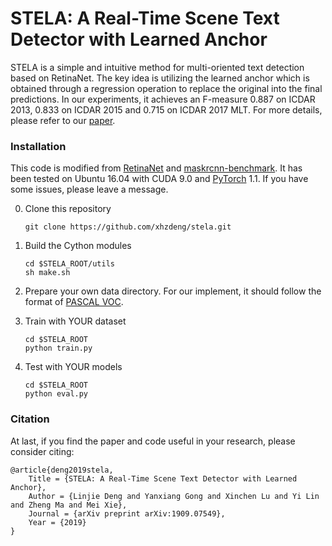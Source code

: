 # STELA: A Real-Time Scene Text Detector with Learned Anchor


STELA is a simple and intuitive method for multi-oriented text detection based on RetinaNet. The key idea is utilizing the learned anchor which is obtained through a regression operation to replace the original into the final predictions. In our experiments, it achieves an F-measure 0.887 on ICDAR 2013, 0.833 on ICDAR 2015 and 0.715 on ICDAR 2017 MLT. For more details, please refer to our [paper](https://arxiv.org/abs/1909.07549). 

### Installation

This code is modified from [RetinaNet](https://github.com/yhenon/pytorch-retinanet) and [maskrcnn-benchmark](https://github.com/facebookresearch/maskrcnn-benchmark). It has been tested on Ubuntu 16.04 with CUDA 9.0 and [PyTorch](https://github.com/pytorch/pytorch) 1.1. If you have some issues, please leave a message.

0. Clone this repository
    ```
    git clone https://github.com/xhzdeng/stela.git
    ```

1. Build the Cython modules
    ```
	cd $STELA_ROOT/utils
	sh make.sh
    ```

2. Prepare your own data directory. For our implement, it should follow the format of [PASCAL VOC](http://host.robots.ox.ac.uk/pascal/VOC/).

3. Train with YOUR dataset
    ```
    cd $STELA_ROOT
    python train.py
    ```

4. Test with YOUR models
    ```
    cd $STELA_ROOT
    python eval.py
    ```


### Citation

At last, if you find the paper and code useful in your research, please consider citing:

	@article{deng2019stela,
		Title = {STELA: A Real-Time Scene Text Detector with Learned Anchor},
		Author = {Linjie Deng and Yanxiang Gong and Xinchen Lu and Yi Lin and Zheng Ma and Mei Xie},
		Journal = {arXiv preprint arXiv:1909.07549},
		Year = {2019}
	}
















